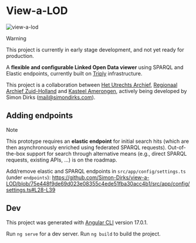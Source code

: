 # View-a-LOD
![view-a-lod](https://github.com/Simon-Dirks/view-a-LOD/assets/2639851/7e364a60-8a2e-4ff1-b0cc-a4f535484aa3)

> [!WARNING]  
> This project is currently in early stage development, and not yet ready for production.

A **flexible and configurable Linked Open Data viewer** using SPARQL and Elastic endpoints, currently built on [Triply](https://triply.cc/) infrastructure.

This project is a collaboration between [Het Utrechts Archief](https://hetutrechtsarchief.nl/), [Regionaal Archief Zuid-Holland](https://www.razu.nl/) and [Kasteel Amerongen](https://www.kasteelamerongen.nl/), actively being developed by Simon Dirks (mail@simondirks.com).


## Adding endpoints

> [!NOTE]  
> This prototype requires an **elastic endpoint** for initial search hits (which are then asynchronously enriched using federated SPARQL requests). Out-of-the-box support for search through alternative means (e.g., direct SPARQL requests, existing APIs, ...) is on the roadmap.

Add/remove elastic and SPARQL endpoints in `src/app/config/settings.ts` (under `endpoints`):
https://github.com/Simon-Dirks/view-a-LOD/blob/75e448f9de69d023e08355c4ede51fba30acc4b1/src/app/config/settings.ts#L28-L39

## Dev

This project was generated with [Angular CLI](https://github.com/angular/angular-cli) version 17.0.1.

Run `ng serve` for a dev server. Run `ng build` to build the project.
